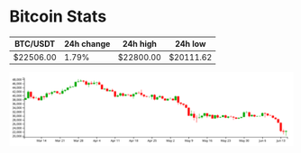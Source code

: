 # Bitcoin Stats

BTC/USDT|24h change|24h high|24h low|
|---|---|---|---|
|$22506.00|1.79%|$22800.00|$20111.62|

<img src="./chart.svg">
